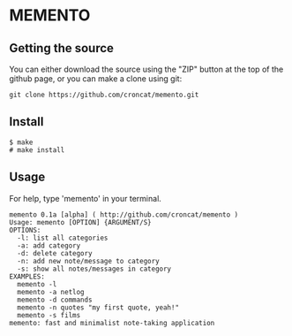 MEMENTO
=======

## Getting the source

You can either download the source using the "ZIP" button at the top
of the github page, or you can make a clone using git:

```
git clone https://github.com/croncat/memento.git
```


## Install

```
$ make
# make install
```


## Usage

For help, type 'memento' in your terminal.

```
memento 0.1a [alpha] ( http://github.com/croncat/memento )
Usage: memento [OPTION] {ARGUMENT/S}
OPTIONS:
  -l: list all categories
  -a: add category
  -d: delete category
  -n: add new note/message to category
  -s: show all notes/messages in category
EXAMPLES:
  memento -l
  memento -a netlog
  memento -d commands
  memento -n quotes "my first quote, yeah!"
  memento -s films
memento: fast and minimalist note-taking application
```
